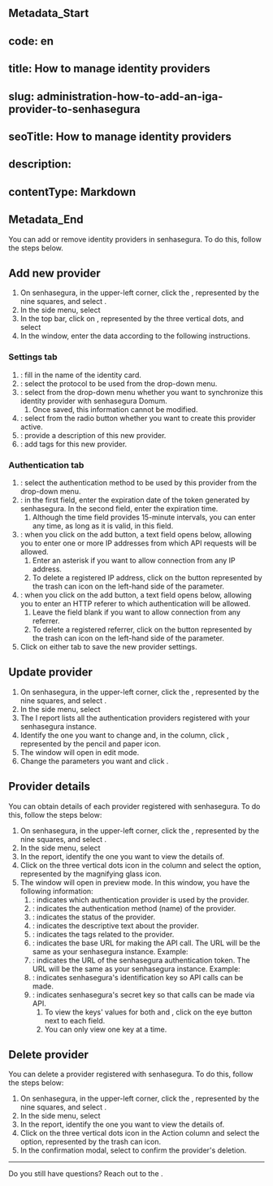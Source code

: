 ## Metadata_Start 
## code: en
## title: How to manage identity providers 
## slug: administration-how-to-add-an-iga-provider-to-senhasegura 
## seoTitle: How to manage identity providers 
## description:  
## contentType: Markdown 
## Metadata_End
You can add or remove identity providers in senhasegura. To do this, follow the steps below.

## Add new provider

1. On senhasegura, in the upper-left corner, click the , represented by the nine squares, and select .
2. In the side menu, select 
3. In the top bar, click on , represented by the three vertical dots, and select 
4. In the  window, enter the data according to the following instructions.

### Settings tab

1. : fill in the name of the identity card.
2. : select the protocol to be used from the drop-down menu.
3. : select from the drop-down menu whether you want to synchronize this identity provider with senhasegura Domum.
   1. Once saved, this information cannot be modified.
4. : select from the radio button whether you want to create this provider active.
5. : provide a description of this new provider.
6. : add tags for this new provider.

### Authentication tab

1. : select the authentication method to be used by this provider from the drop-down menu.
2. : in the first field, enter the expiration date of the token generated by senhasegura. In the second field, enter the expiration time.
   1. Although the time field provides 15-minute intervals, you can enter any time, as long as it is valid, in this field.
3. : when you click on the add button, a text field opens below, allowing you to enter one or more IP addresses from which API requests will be allowed.
   1. Enter an asterisk if you want to allow connection from any IP address.
   2. To delete a registered IP address, click on the button represented by the trash can icon on the left-hand side of the parameter.
4. : when you click on the add button, a text field opens below, allowing you to enter an HTTP referer to which authentication will be allowed.
   1. Leave the field blank if you want to allow connection from any referrer.
   2. To delete a registered referrer, click on the button represented by the trash can icon on the left-hand side of the parameter.
5. Click  on either tab to save the new provider settings.

## Update provider

1. On senhasegura, in the upper-left corner, click the , represented by the nine squares, and select .
2. In the side menu, select 
3. The I report lists all the authentication providers registered with your senhasegura instance.
4. Identify the one you want to change and, in the  column, click , represented by the pencil and paper icon.
5. The  window will open in edit mode.
6. Change the parameters you want and click .

## Provider details

You can obtain details of each provider registered with senhasegura. To do this, follow the steps below:

1. On senhasegura, in the upper-left corner, click the , represented by the nine squares, and select .
2. In the side menu, select 
3. In the  report, identify the one you want to view the details of.
4. Click on the three vertical dots icon in the  column and select the  option, represented by the magnifying glass icon.
5. The  window will open in preview mode. In this window, you have the following information:
   1. : indicates which authentication provider is used by the provider.
   2. : indicates the authentication method (name) of the provider.
   3. : indicates the status of the provider.
   4. : indicates the descriptive text about the provider.
   5. : indicates the tags related to the provider.
   6. : indicates the base URL for making the API call. The URL will be the same as your senhasegura instance. Example: 
   7. : indicates the URL of the senhasegura authentication token. The URL will be the same as your senhasegura instance. Example: 
   8. : indicates senhasegura's identification key so API calls can be made.
   9. : indicates senhasegura's secret key so that calls can be made via API.
      1. To view the keys' values for both  and , click on the eye button next to each field.
      2. You can only view one key at a time.

## Delete provider

You can delete a provider registered with senhasegura. To do this, follow the steps below:

1. On senhasegura, in the upper-left corner, click the , represented by the nine squares, and select .
2. In the side menu, select 
3. In the  report, identify the one you want to view the details of.
4. Click on the three vertical dots icon in the Action column and select the  option, represented by the trash can icon.
5. In the confirmation modal, select  to confirm the provider's deletion.

---

Do you still have questions? Reach out to the .